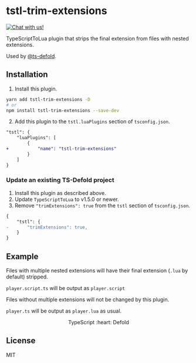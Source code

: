 # tstl-trim-extensions

<a href="https://discord.gg/eukcq5m"><img alt="Chat with us!" src="https://img.shields.io/discord/766898804896038942.svg?colorB=7581dc&logo=discord&logoColor=white"></a>

TypeScriptToLua plugin that strips the final extension from files with nested extensions.

Used by [@ts-defold](https://github.com/ts-defold).

## Installation

1. Install this plugin.

```bash
yarn add tstl-trim-extensions -D
# or
npm install tstl-trim-extensions --save-dev
```

2. Add this plugin to the `tstl.luaPlugins` section of `tsconfig.json`.

```diff
"tstl": {
	"luaPlugins": [
		{
+			"name": "tstl-trim-extensions"
		}
	]
}
```

### Update an existing TS-Defold project

1. Install this plugin as described above.
2. Update `TypeScriptToLua` to v1.5.0 or newer.
3. Remove `"trimExtensions": true` from the `tstl` section of `tsconfig.json`.

```diff
{
	"tstl": {
-		"trimExtensions": true,
	}
}
```

## Example

Files with multiple nested extensions will have their final extension (`.lua` by default) stripped.

`player.script.ts` will be output as `player.script`

Files without multiple extensions will not be changed by this plugin.

`player.ts` will be output as `player.lua` as usual.

<p align="center" class="h4">
  TypeScript :heart: Defold
</p>

## License

MIT
